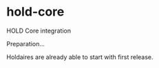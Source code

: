 # hold-core
 HOLD Core integration
 
 Preparation...
 
 Holdaires are already able to start with first release.
